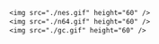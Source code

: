       <img src="./nes.gif" height="60" />
      <img src="./n64.gif" height="60" />
      <img src="./gc.gif" height="60" />
